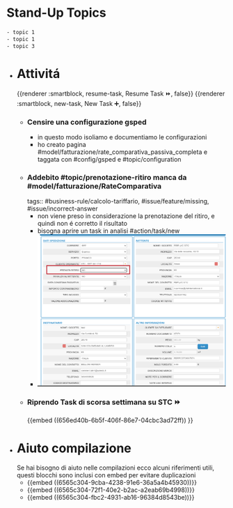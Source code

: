 # Stand-Up Topics
	- topic 1
	- topic 1
	- topic 3
- # Attivitá
  {{renderer :smartblock, resume-task, Resume Task ⏩️, false}} {{renderer :smartblock, new-task, New Task ➕, false}}
	- ### Censire una configurazione gsped
		- in questo modo isoliamo e documentiamo le configurazioni
		- ho creato pagina #model/fatturazione/rate_comparativa_passiva_completa e taggata con #config/gsped e #topic/configuration
	- ### Addebito #topic/prenotazione-ritiro manca da #model/fatturazione/RateComparativa 
	  tags:: #business-rule/calcolo-tariffario, #issue/feature/missing, #issue/incorrect-answer
		- non viene preso in considerazione la prenotazione del ritiro, e quindi non é corretto il risultato
		- bisogna aprire un task in analisi #action/task/new
		- ![image.png](../assets/image_1702284936991_0.png)
	- ### Riprendo Task di scorsa settimana su STC ⏩️
	  {{embed ((656ed40b-6b5f-406f-86e7-04cbc3ad72ff)) }}
- # Aiuto compilazione
  Se hai bisogno di aiuto nelle compilazioni ecco alcuni riferimenti utili, questi blocchi sono inclusi con embed per evitare duplicazioni
	- {{embed ((6565c304-9cba-4238-91e6-36a5a4b45930))}}
	- {{embed ((6565c304-72f1-40e2-b2ac-a2eab69b4998))}}
	- {{embed ((6565c304-fbc2-4931-ab16-96384d8543be))}}